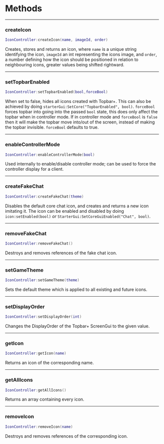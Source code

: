 # Methods

--------------------
### createIcon
```lua
IconController:createIcon(name, imageId, order)
```
Creates, stores and returns an icon, where ``name`` is a unique string identifying the icon, ``imageId`` an int representing the icons image, and ``order``, a number defining how the icon should be positioned in relation to neighbouring icons, greater values being shifted rightward.

--------------------
### setTopbarEnabled
```lua
IconController:setTopbarEnabled(bool,forceBool)
```
When set to false, hides all icons created with Topbar+. This can also be achieved by doing ``starterGui:SetCore("TopbarEnabled", bool)``.
``forceBool`` forces topbar into going into the passed ``bool`` state, this does only affect the topbar when in controller mode.
If in controller mode and ``forceBool`` is ``false`` then it will make the topbar move into/out of the screen, instead of making the topbar invisible.
``forceBool`` defaults to true.

--------------------
### enableControllerMode
```lua
IconController:enableControllerMode(bool)
```
Used internally to enable/disable controller mode; can be used to force the controller display for a client.

--------------------
### createFakeChat
```lua
IconController:createFakeChat(theme)
```
Disables the default core chat icon, and creates and returns a new icon imitating it. The icon can be enabled and disabled by doing ``icon:setEnabled(bool)`` *or* ``StarterGui:SetCoreGuiEnabled("Chat", bool)``.

--------------------
### removeFakeChat
```lua
IconController:removeFakeChat()
```
Destroys and removes references of the fake chat icon.

--------------------
### setGameTheme
```lua
IconController:setGameTheme(theme)
```
Sets the default theme which is applied to all existing and future icons.

--------------------
### setDisplayOrder
```lua
IconController:setDisplayOrder(int)
```
Changes the DisplayOrder of the Topbar+ ScreenGui to the given value.

--------------------
### getIcon
```lua
IconController:getIcon(name)
```
Returns an icon of the corresponding name.

--------------------
### getAllIcons
```lua
IconController:getAllIcons()
```
Returns an array containing every icon.

--------------------
### removeIcon
```lua
IconController:removeIcon(name)
```
Destroys and removes references of the corresponding icon.
